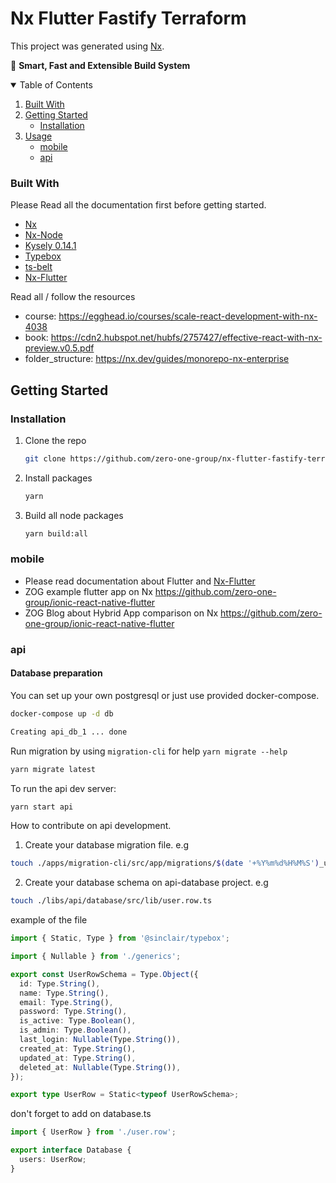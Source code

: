 # Nx Flutter Fastify Terraform

This project was generated using [Nx](https://nx.dev).

🔎 **Smart, Fast and Extensible Build System**

<!-- TABLE OF CONTENTS -->
<details open="open">
  <summary>Table of Contents</summary>
  <ol>
    <li>
      <a href="#built-with">Built With</a>
    </li>
    <li>
      <a href="#getting-started">Getting Started</a>
      <ul>
        <li><a href="#installation">Installation</a></li>
      </ul>
    </li>
    <li><a href="#usage">Usage</a>
      <ul>
        <li><a href="#mobile">mobile</a></li>
        <li><a href="#api">api</a></li>
      </ul>
    </li>
  </ol>
</details>

<!-- ABOUT THE PROJECT -->

### Built With

Please Read all the documentation first before getting started.

- [Nx](https://nx.dev/)
- [Nx-Node](https://nx.dev/node)
- [Kysely 0.14.1](https://github.com/koskimas/kysely/tree/0.14.1)
- [Typebox](https://github.com/sinclairzx81/typebox)
- [ts-belt](https://github.com/mobily/ts-belt)
- [Nx-Flutter](https://www.npmjs.com/package/@nxrocks/nx-flutter)

Read all / follow the resources

- course: https://egghead.io/courses/scale-react-development-with-nx-4038
- book: https://cdn2.hubspot.net/hubfs/2757427/effective-react-with-nx-preview.v0.5.pdf
- folder_structure: https://nx.dev/guides/monorepo-nx-enterprise

## Getting Started

### Installation

1. Clone the repo
   ```sh
   git clone https://github.com/zero-one-group/nx-flutter-fastify-terraform
   ```
2. Install packages
   ```sh
   yarn
   ```
3. Build all node packages
   ```sh
   yarn build:all
   ```

### mobile

- Please read documentation about Flutter and [Nx-Flutter](https://www.npmjs.com/package/@nxrocks/nx-flutter)
- ZOG example flutter app on Nx https://github.com/zero-one-group/ionic-react-native-flutter
- ZOG Blog about Hybrid App comparison on Nx https://github.com/zero-one-group/ionic-react-native-flutter

### api

#### Database preparation

You can set up your own postgresql or just use provided docker-compose.

```sh
docker-compose up -d db

Creating api_db_1 ... done
```

Run migration by using `migration-cli` for help `yarn migrate --help`

```sh
yarn migrate latest
```

To run the api dev server:

```sh
yarn start api
```

How to contribute on api development.

1. Create your database migration file. e.g

```sh
touch ./apps/migration-cli/src/app/migrations/$(date '+%Y%m%d%H%M%S')_users.ts
```

2. Create your database schema on api-database project. e.g

```sh
touch ./libs/api/database/src/lib/user.row.ts
```

example of the file

```typescript
import { Static, Type } from '@sinclair/typebox';

import { Nullable } from './generics';

export const UserRowSchema = Type.Object({
  id: Type.String(),
  name: Type.String(),
  email: Type.String(),
  password: Type.String(),
  is_active: Type.Boolean(),
  is_admin: Type.Boolean(),
  last_login: Nullable(Type.String()),
  created_at: Type.String(),
  updated_at: Type.String(),
  deleted_at: Nullable(Type.String()),
});

export type UserRow = Static<typeof UserRowSchema>;
```

don't forget to add on database.ts

```typescript
import { UserRow } from './user.row';

export interface Database {
  users: UserRow;
}
```
